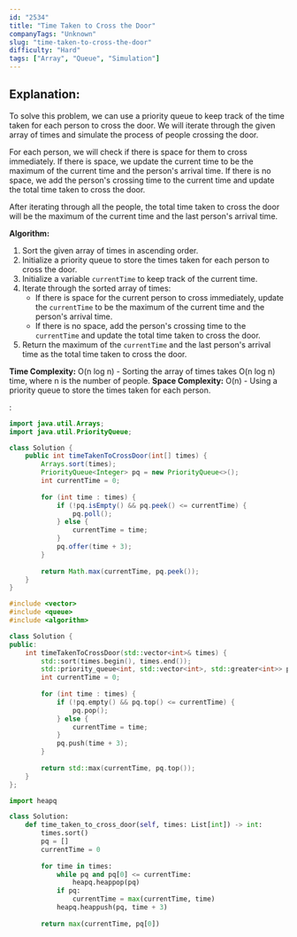 ```yaml
---
id: "2534"
title: "Time Taken to Cross the Door"
companyTags: "Unknown"
slug: "time-taken-to-cross-the-door"
difficulty: "Hard"
tags: ["Array", "Queue", "Simulation"]
---
```


## Explanation:

To solve this problem, we can use a priority queue to keep track of the time taken for each person to cross the door. We will iterate through the given array of times and simulate the process of people crossing the door. 

For each person, we will check if there is space for them to cross immediately. If there is space, we update the current time to be the maximum of the current time and the person's arrival time. If there is no space, we add the person's crossing time to the current time and update the total time taken to cross the door.

After iterating through all the people, the total time taken to cross the door will be the maximum of the current time and the last person's arrival time.

**Algorithm:**
1. Sort the given array of times in ascending order.
2. Initialize a priority queue to store the times taken for each person to cross the door.
3. Initialize a variable `currentTime` to keep track of the current time.
4. Iterate through the sorted array of times:
   - If there is space for the current person to cross immediately, update the `currentTime` to be the maximum of the current time and the person's arrival time.
   - If there is no space, add the person's crossing time to the `currentTime` and update the total time taken to cross the door.
5. Return the maximum of the `currentTime` and the last person's arrival time as the total time taken to cross the door.

**Time Complexity:** O(n log n) - Sorting the array of times takes O(n log n) time, where n is the number of people.
**Space Complexity:** O(n) - Using a priority queue to store the times taken for each person.

:

```java
import java.util.Arrays;
import java.util.PriorityQueue;

class Solution {
    public int timeTakenToCrossDoor(int[] times) {
        Arrays.sort(times);
        PriorityQueue<Integer> pq = new PriorityQueue<>();
        int currentTime = 0;
        
        for (int time : times) {
            if (!pq.isEmpty() && pq.peek() <= currentTime) {
                pq.poll();
            } else {
                currentTime = time;
            }
            pq.offer(time + 3);
        }
        
        return Math.max(currentTime, pq.peek());
    }
}
```

```cpp
#include <vector>
#include <queue>
#include <algorithm>

class Solution {
public:
    int timeTakenToCrossDoor(std::vector<int>& times) {
        std::sort(times.begin(), times.end());
        std::priority_queue<int, std::vector<int>, std::greater<int>> pq;
        int currentTime = 0;
        
        for (int time : times) {
            if (!pq.empty() && pq.top() <= currentTime) {
                pq.pop();
            } else {
                currentTime = time;
            }
            pq.push(time + 3);
        }
        
        return std::max(currentTime, pq.top());
    }
};
```

```python
import heapq

class Solution:
    def time_taken_to_cross_door(self, times: List[int]) -> int:
        times.sort()
        pq = []
        currentTime = 0
        
        for time in times:
            while pq and pq[0] <= currentTime:
                heapq.heappop(pq)
            if pq:
                currentTime = max(currentTime, time)
            heapq.heappush(pq, time + 3)
        
        return max(currentTime, pq[0])
```